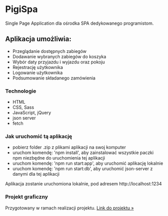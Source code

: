 # PigiSpa

Single Page Application dla ośrodka SPA dedykowanego programistom.

## Aplikacja umożliwia:

- Przeglądanie dostępnych zabiegów
- Dodawanie wybranych zabiegów do koszyka
- Wybór daty przyjazdu i wyjazdu oraz pokoju
- Rejestrację użytkownika
- Logowanie użytkownika
- Podsumowanie składanego zamówienia

### Technologie

- HTML
- CSS, Sass
- JavaScript, jQuery
- json server
- fetch

### Jak uruchomić tą aplikację

- pobierz folder .zip z plikami aplikacji na swoj komputer
- uruchom komendę: 'npm install', aby zainstalować wszystkie paczki npm niezbędne do uruchomienia tej aplikacji
- uruchom komendę: 'npm run start:app', aby uruchomić aplikację lokalnie
- uruchom komendę: 'npm run start:db', aby uruchomić json-server z danymi dla tej aplikacji

Aplikacja zostanie uruchomiona lokalnie, pod adresem http://localhost:1234

### Projekt graficzny

Przygotowany w ramach realizacji projektu.
[Link do projektu &raquo;](https://xd.adobe.com/view/6a135f37-4cfd-407b-4024-50b342af33af-1c22/?fullscreen)
